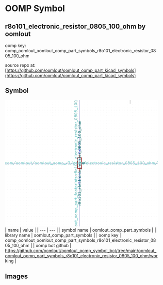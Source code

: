 # OOMP Symbol  
## r8o101_electronic_resistor_0805_100_ohm  by oomlout  
  
oomp key: oomp_oomlout_oomlout_oomp_part_symbols_r8o101_electronic_resistor_0805_100_ohm  
  
source repo at: [https://github.com/oomlout/oomlout_oomp_part_kicad_symbols](https://github.com/oomlout/oomlout_oomp_part_kicad_symbols)  
## Symbol  
  
[![working.png](working_600.png)](working.png)  
| name | value | 
| --- | --- | 
| symbol name | oomlout_oomp_part_symbols | 
| library name | oomlout_oomp_part_symbols | 
| oomp key | oomp_oomlout_oomlout_oomp_part_symbols_r8o101_electronic_resistor_0805_100_ohm | 
| oomp bot github | https://github.com/oomlout/oomlout_oomp_symbol_bot/tree/main/oomlout_oomlout_oomp_part_symbols_r8o101_electronic_resistor_0805_100_ohm/working | 
## Images  
